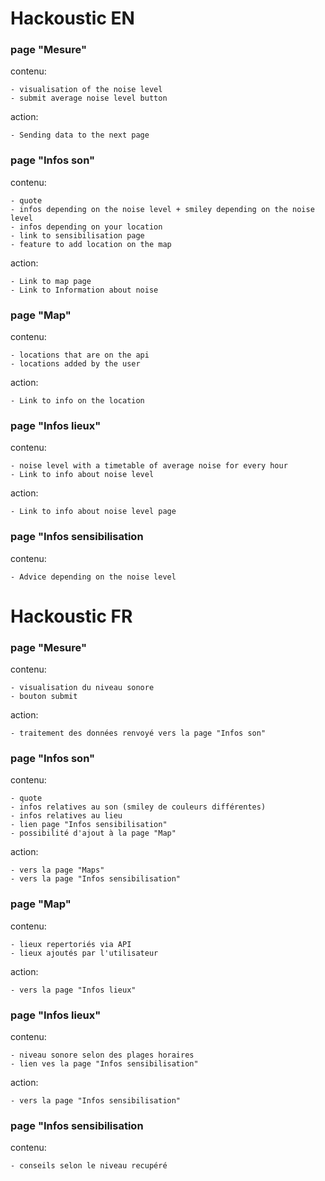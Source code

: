 # Hackoustic EN

### page "Mesure"
  contenu:
  
    - visualisation of the noise level
    - submit average noise level button
    
  action: 
  
    - Sending data to the next page
    
### page "Infos son"
  contenu: 
  
    - quote
    - infos depending on the noise level + smiley depending on the noise level
    - infos depending on your location
    - link to sensibilisation page
    - feature to add location on the map
    
  action:
  
    - Link to map page
    - Link to Information about noise
  
### page "Map"
  contenu:
  
    - locations that are on the api
    - locations added by the user
    
  action:
  
    - Link to info on the location

  
### page "Infos lieux"
  contenu:
  
    - noise level with a timetable of average noise for every hour
    - Link to info about noise level
    
  action:
  
    - Link to info about noise level page

  
### page "Infos sensibilisation
  contenu:
  
    - Advice depending on the noise level
  


# Hackoustic FR

### page "Mesure"
  contenu:
  
    - visualisation du niveau sonore
    - bouton submit
    
  action: 
  
    - traitement des données renvoyé vers la page "Infos son"
    
### page "Infos son"
  contenu: 
  
    - quote
    - infos relatives au son (smiley de couleurs différentes)
    - infos relatives au lieu
    - lien page "Infos sensibilisation"
    - possibilité d'ajout à la page "Map"
    
  action:
  
    - vers la page "Maps"
    - vers la page "Infos sensibilisation"
  
### page "Map"
  contenu:
  
    - lieux repertoriés via API
    - lieux ajoutés par l'utilisateur
    
  action:
  
    - vers la page "Infos lieux"

  
### page "Infos lieux"
  contenu:
  
    - niveau sonore selon des plages horaires
    - lien ves la page "Infos sensibilisation"
    
  action:
  
    - vers la page "Infos sensibilisation"

  
### page "Infos sensibilisation
  contenu:
  
    - conseils selon le niveau recupéré
  
